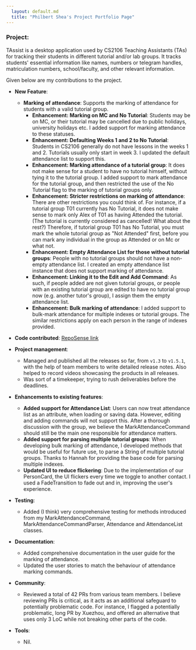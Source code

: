 ```yaml
---
  layout: default.md
  title: "Philbert Shea's Project Portfolio Page"
---
```


### Project: 

TAssist is a desktop application used by CS2106 Teaching Assistants (TAs) for tracking their students in different
tutorial and/or lab groups. It tracks students' essential information like names, numbers or telegram handles,
matriculation numbers, school/faculty, and other relevant information.

Given below are my contributions to the project.

* **New Feature**:
  * **Marking of attendance**: Supports the marking of attendance for students with a valid tutorial group.
    * **Enhancement: Marking on MC and No Tutorial**: Students may be on MC, or their tutorial may be cancelled due
    to public holidays, university holidays etc. I added support for marking attendance to these statuses.
    * **Enhancement: Defaulting Weeks 1 and 2 to No Tutorial**: Students in CS2106 generally do not have lessons
    in the weeks 1 and 2. Tutorials usually only start in week 3. I updated the default attendance list to support this.
    * **Enhancement: Marking attendance of a tutorial group**: It does not make sense for a student to have no tutorial
    himself, without tying it to the tutorial group. I added support to mark attendance for the tutorial group,
    and then restricted the use of the No Tutorial flag to the marking of tutorial groups only.
    * **Enhancement: Stricter restrictions on marking of attendance**: There are other restrictions you could think of.
    For instance, if a tutorial group T01 currently has No Tutorial, it does not make sense to mark only Alex of T01
    as having Attended the tutorial. (The tutorial is currently considered as cancelled! What about the rest?)
    Therefore, if tutorial group T01 has No Tutorial, you must mark the whole tutorial group as "Not Attended" first,
    before you can mark any individual in the group as Attended or on Mc or what not.
    * **Enhancement: Empty Attendance List for those without tutorial groups**: People with no tutorial groups should
    not have a non-empty attendance list. I created an empty attendance list instance that does not support marking of
    attendance.
    * **Enhancement: Linking it to the Edit and Add Command**: As such, if people added are not given tutorial groups,
    or people with an existing tutorial group are edited to have no tutorial group now (e.g. another tutor's group),
    I assign them the empty attendance list.
    * **Enhancement: Bulk marking of attendance**: I added support to bulk-mark attendance for multiple indexes or tutorial groups.
    The similar restrictions apply on each person in the range of indexes provided.

* **Code contributed**: [RepoSense link]()

* **Project management**:
  * Managed and published all the releases so far, from `v1.3` to `v1.5.1`, with the help of team members to write detailed
  release notes. Also helped to record videos showcasing the products in all releases.
  * Was sort of a timekeeper, trying to rush deliverables before the deadlines.

* **Enhancements to existing features**:
  * **Added support for Attendance List**: Users can now treat attendance list as an attribute, when loading or saving data.
  However, editing and adding commands will not support this. After a thorough discussion with the group, we believe the
  MarkAttendanceCommand should still be the main one responsible for attendance matters.
  * **Added support for parsing multiple tutorial groups**: When developing bulk marking of attendance, I developed methods
  that would be useful for future use, to parse a String of multiple tutorial groups. Thanks to Hannah for providing
  the base code for parsing multiple indexes.
  * **Updated UI to reduce flickering**: Due to the implementation of our PersonCard, the UI flickers every time
  we toggle to another contact. I used a FadeTransition to fade out and in, improving the user's experience.

* **Testing**:
  * Added (I think) very comprehensive testing for methods introduced from my MarkAttendanceCommand, MarkAttendanceCommandParser,
  Attendance and AttendanceList classes.

* **Documentation**:
  * Added comprehensive documentation in the user guide for the marking of attendance.
  * Updated the user stories to match the behaviour of attendance marking commands.

* **Community**:
  * Reviewed a total of 42 PRs from various team members. I believe reviewing PRs is critical, as it acts as
  an additional safeguard to potentially problematic code. For instance, I flagged a potentially problematic, long
  PR by Xuezhou, and offered an alternative that uses only 3 LoC while not breaking other parts of the code.

* **Tools**:
  * Nil.
